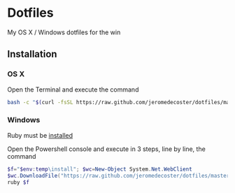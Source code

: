 Dotfiles
========

My OS X / Windows dotfiles for the win

## Installation
### OS X

Open the Terminal and execute the command

```bash
bash -c "$(curl -fsSL https://raw.github.com/jeromedecoster/dotfiles/master/osx/install)"
```

### Windows

Ruby must be <a target="_new" href="http://rubyinstaller.org">installed</a>

Open the Powershell console and execute in 3 steps, line by line, the command

```powershell
$f="$env:temp\install"; $wc=New-Object System.Net.WebClient
$wc.DownloadFile("https://raw.github.com/jeromedecoster/dotfiles/master/bin/install",$f)
ruby $f
```
